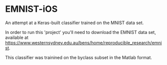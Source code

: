 # EMNIST-iOS
An attempt at a Keras-built classifier trained on the MNIST data set.

In order to run this 'project' you'll need to download the EMNIST data set, available at https://www.westernsydney.edu.au/bens/home/reproducible_research/emnist.

This classifier was trainined on the byclass subset in the Matlab format. 
